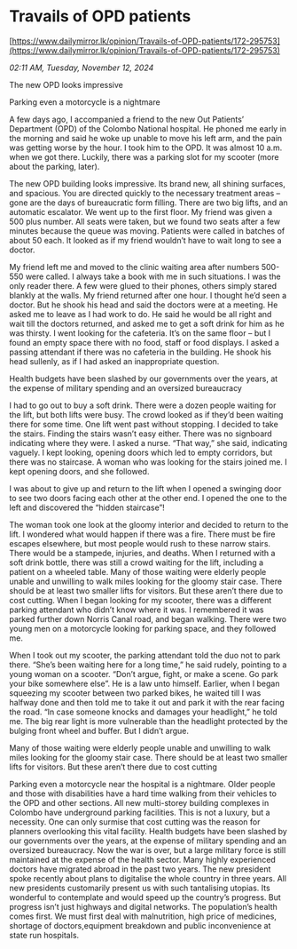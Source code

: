 # Travails of OPD patients

[https://www.dailymirror.lk/opinion/Travails-of-OPD-patients/172-295753](https://www.dailymirror.lk/opinion/Travails-of-OPD-patients/172-295753)

*02:11 AM, Tuesday, November 12, 2024*

The new OPD looks impressive

Parking even a motorcycle is a nightmare

A few days ago, I accompanied a friend to the new Out Patients’ Department (OPD) of the Colombo National hospital. He phoned me early in the morning and said he woke up unable to move his left arm, and the pain was getting worse by the hour. I took him to the OPD. It was almost 10 a.m. when we got there. Luckily, there was a parking slot for my scooter (more about the parking, later).

The new OPD building looks impressive. Its brand new, all shining surfaces, and spacious. You are directed quickly to the necessary treatment areas – gone are the days of bureaucratic form filling. There are two big lifts, and an automatic escalator. We went up to the first floor. My friend was given a 500 plus number. All seats were taken, but we found two seats after a few minutes because the queue was moving. Patients were called in batches of about 50 each. It looked as if my friend wouldn’t have to wait long to see a doctor.

My friend left me and moved to the clinic waiting area after numbers 500-550 were called. I always take a book with me in such situations. I was the only reader there. A few were glued to their phones, others simply stared blankly at the walls. My friend returned after one hour. I thought he’d seen a doctor. But he shook his head and said the doctors were at a meeting. He asked me to leave as I had work to do. He said he would be all right and wait till the doctors returned, and asked me to get a soft drink for him as he was thirsty. I went looking for the cafeteria. It’s on the same floor – but I found an empty space there with no food, staff or food displays. I asked a passing attendant if there was no cafeteria in the building. He shook his head sullenly, as if I had asked an inappropriate question.

Health budgets have been slashed by our governments over the years, at the expense of military spending and an oversized bureaucracy

I had to go out to buy a soft drink. There were a dozen people waiting for the lift, but both lifts were busy. The crowd looked as if they’d been waiting there for some time. One lift went past without stopping. I decided to take the stairs. Finding the stairs wasn’t easy either. There was no signboard indicating where they were. I asked a nurse. “That way,” she said, indicating vaguely. I kept looking, opening doors which led to empty corridors, but there was no staircase. A woman who was looking for the stairs joined me. I kept opening doors, and she followed.

I was about to give up and return to the lift when I opened a swinging door to see two doors facing each other at the other end. I opened the one to the left and discovered the “hidden staircase”!

The woman took one look at the gloomy interior and decided to return to the lift. I wondered what would happen if there was a fire. There must be fire escapes elsewhere, but most people would rush to these narrow stairs. There would be a stampede, injuries, and deaths. When I returned with a soft drink bottle, there was still a crowd waiting for the lift, including a patient on a wheeled table. Many of those waiting were elderly people unable and unwilling to walk miles looking for the gloomy stair case. There should be at least two smaller lifts for visitors. But these aren’t there due to cost cutting. When I began looking for my scooter, there was a different parking attendant who didn’t know where it was. I remembered it was parked further down Norris Canal road, and began walking. There were two young men on a motorcycle looking for parking space, and they followed me.

When I took out my scooter, the parking attendant told the duo not to park there. “She’s been waiting here for a long time,” he said rudely, pointing to a young woman on a scooter. “Don’t argue, fight, or make a scene. Go park your bike somewhere else”. He is a law unto himself. Earlier, when I began squeezing my scooter between two parked bikes, he waited till I was halfway done and then told me to take it out and park it with the rear facing the road. “In case someone knocks and damages your headlight,” he told me. The big rear light is more vulnerable than the headlight protected by the bulging front wheel and buffer. But I didn’t argue.

Many of those waiting were elderly people unable and unwilling to walk miles looking for the gloomy stair case. There should be at least two smaller lifts for visitors. But these aren’t there due to cost cutting

Parking even a motorcycle near the hospital is a nightmare. Older people and those with disabilities have a hard time walking from their vehicles to the OPD and other sections. All new multi-storey building complexes in Colombo have underground parking facilities. This is not a luxury, but a necessity. One can only surmise that cost cutting was the reason for planners overlooking this vital facility. Health budgets have been slashed by our governments over the years, at the expense of military spending and an oversized bureaucracy. Now the war is over, but a large military force is still maintained at the expense of the health sector. Many highly experienced doctors have migrated abroad in the past two years. The new president spoke recently about plans to digitalise the whole country in three years. All new presidents customarily present us with such tantalising utopias. Its wonderful to contemplate and would speed up the country’s progress. But progress isn’t just highways and digital networks. The population’s health comes first. We must first deal with malnutrition, high price of medicines, shortage of doctors,equipment breakdown and public inconvenience at state run hospitals.

